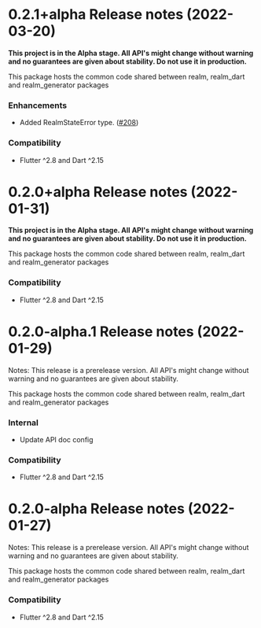 0.2.1+alpha Release notes (2022-03-20)
=============================================================

**This project is in the Alpha stage. All API's might change without warning and no guarantees are given about stability. Do not use it in production.**

This package hosts the common code shared between realm, realm_dart and realm_generator packages

### Enhancements
* Added RealmStateError type. ([#208](https://github.com/realm/realm-dart/pull/208))

### Compatibility
* Flutter ^2.8 and Dart ^2.15

0.2.0+alpha Release notes (2022-01-31)
=============================================================

**This project is in the Alpha stage. All API's might change without warning and no guarantees are given about stability. Do not use it in production.**

This package hosts the common code shared between realm, realm_dart and realm_generator packages

### Compatibility
* Flutter ^2.8 and Dart ^2.15

0.2.0-alpha.1 Release notes (2022-01-29)
=============================================================

Notes: This release is a prerelease version. All API's might change without warning and no guarantees are given about stability. 

This package hosts the common code shared between realm, realm_dart and realm_generator packages

### Internal
* Update API doc config

### Compatibility
* Flutter ^2.8 and Dart ^2.15

0.2.0-alpha Release notes (2022-01-27)
=============================================================

Notes: This release is a prerelease version. All API's might change without warning and no guarantees are given about stability. 

This package hosts the common code shared between realm, realm_dart and realm_generator packages

### Compatibility
* Flutter ^2.8 and Dart ^2.15